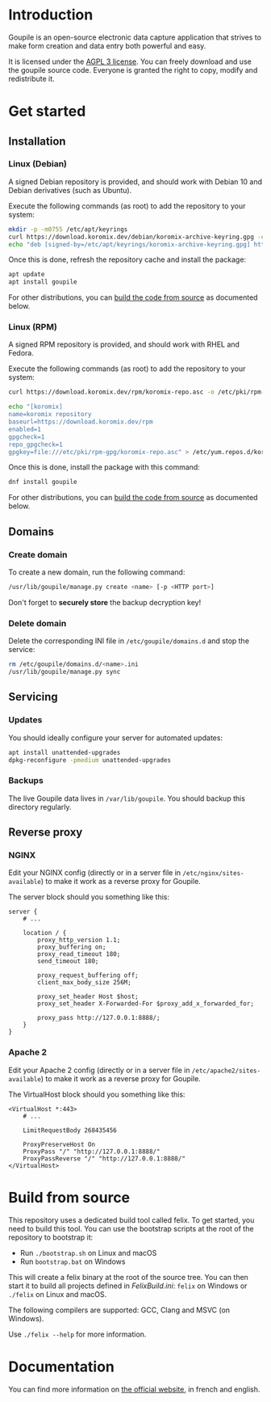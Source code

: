 # Introduction

Goupile is an open-source electronic data capture application that
strives to make form creation and data entry both powerful and easy.

It is licensed under the [AGPL 3 license](https://www.gnu.org/licenses/#AGPL). You can freely
download and use the goupile source code. Everyone is granted the right to copy, modify
and redistribute it.

# Get started

## Installation

### Linux (Debian)

A signed Debian repository is provided, and should work with Debian 10 and Debian derivatives (such as Ubuntu).

Execute the following commands (as root) to add the repository to your system:

```sh
mkdir -p -m0755 /etc/apt/keyrings
curl https://download.koromix.dev/debian/koromix-archive-keyring.gpg -o /etc/apt/keyrings/koromix-archive-keyring.gpg
echo "deb [signed-by=/etc/apt/keyrings/koromix-archive-keyring.gpg] https://download.koromix.dev/debian stable main" > /etc/apt/sources.list.d/koromix.dev-stable.list
```

Once this is done, refresh the repository cache and install the package:

```sh
apt update
apt install goupile
```

For other distributions, you can [build the code from source](#build-from-source) as documented below.

### Linux (RPM)

A signed RPM repository is provided, and should work with RHEL and Fedora.

Execute the following commands (as root) to add the repository to your system:

```sh
curl https://download.koromix.dev/rpm/koromix-repo.asc -o /etc/pki/rpm-gpg/koromix-repo.asc

echo "[koromix]
name=koromix repository
baseurl=https://download.koromix.dev/rpm
enabled=1
gpgcheck=1
repo_gpgcheck=1
gpgkey=file:///etc/pki/rpm-gpg/koromix-repo.asc" > /etc/yum.repos.d/koromix.repo
```

Once this is done, install the package with this command:

```sh
dnf install goupile
```

For other distributions, you can [build the code from source](#build-from-source) as documented below.

## Domains

### Create domain

To create a new domain, run the following command:

```sh
/usr/lib/goupile/manage.py create <name> [-p <HTTP port>]
```

Don't forget to **securely store** the backup decryption key!

### Delete domain

Delete the corresponding INI file in `/etc/goupile/domains.d` and stop the service:

```sh
rm /etc/goupile/domains.d/<name>.ini
/usr/lib/goupile/manage.py sync
```

## Servicing

### Updates

You should ideally configure your server for automated updates:

```sh
apt install unattended-upgrades
dpkg-reconfigure -pmedium unattended-upgrades
```

### Backups

The live Goupile data lives in `/var/lib/goupile`. You should backup this directory regularly.

## Reverse proxy

### NGINX

Edit your NGINX config (directly or in a server file in `/etc/nginx/sites-available`) to make it work as a reverse proxy for Goupile.

The server block should you something like this:

```
server {
    # ...

    location / {
        proxy_http_version 1.1;
        proxy_buffering on;
        proxy_read_timeout 180;
        send_timeout 180;

        proxy_request_buffering off;
        client_max_body_size 256M;

        proxy_set_header Host $host;
        proxy_set_header X-Forwarded-For $proxy_add_x_forwarded_for;

        proxy_pass http://127.0.0.1:8888/;
    }
}
```

### Apache 2

Edit your Apache 2 config (directly or in a server file in `/etc/apache2/sites-available`) to make it work as a reverse proxy for Goupile.

The VirtualHost block should you something like this:

```
<VirtualHost *:443>
    # ...

    LimitRequestBody 268435456

    ProxyPreserveHost On
    ProxyPass "/" "http://127.0.0.1:8888/"
    ProxyPassReverse "/" "http://127.0.0.1:8888/"
</VirtualHost>
```

# Build from source

This repository uses a dedicated build tool called felix. To get started, you need to build
this tool. You can use the bootstrap scripts at the root of the repository to bootstrap it:

* Run `./bootstrap.sh` on Linux and macOS
* Run `bootstrap.bat` on Windows

This will create a felix binary at the root of the source tree. You can then start it to
build all projects defined in *FelixBuild.ini*: `felix` on Windows or `./felix` on Linux and macOS.

The following compilers are supported: GCC, Clang and MSVC (on Windows).

Use `./felix --help` for more information.

# Documentation

You can find more information on [the official website](https://goupile.fr/), in french and english.